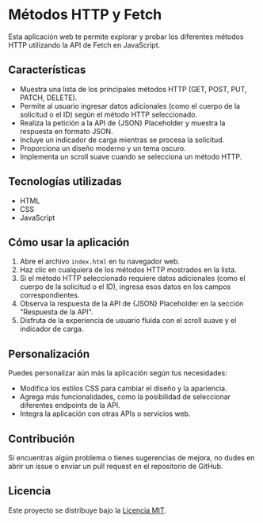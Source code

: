 # Métodos HTTP y Fetch

Esta aplicación web te permite explorar y probar los diferentes métodos HTTP utilizando la API de Fetch en JavaScript.

## Características

- Muestra una lista de los principales métodos HTTP (GET, POST, PUT, PATCH, DELETE).
- Permite al usuario ingresar datos adicionales (como el cuerpo de la solicitud o el ID) según el método HTTP seleccionado.
- Realiza la petición a la API de {JSON} Placeholder y muestra la respuesta en formato JSON.
- Incluye un indicador de carga mientras se procesa la solicitud.
- Proporciona un diseño moderno y un tema oscuro.
- Implementa un scroll suave cuando se selecciona un método HTTP.

## Tecnologías utilizadas

- HTML
- CSS
- JavaScript

## Cómo usar la aplicación

1. Abre el archivo `index.html` en tu navegador web.
2. Haz clic en cualquiera de los métodos HTTP mostrados en la lista.
3. Si el método HTTP seleccionado requiere datos adicionales (como el cuerpo de la solicitud o el ID), ingresa esos datos en los campos correspondientes.
4. Observa la respuesta de la API de {JSON} Placeholder en la sección "Respuesta de la API".
5. Disfruta de la experiencia de usuario fluida con el scroll suave y el indicador de carga.

## Personalización

Puedes personalizar aún más la aplicación según tus necesidades:

- Modifica los estilos CSS para cambiar el diseño y la apariencia.
- Agrega más funcionalidades, como la posibilidad de seleccionar diferentes endpoints de la API.
- Integra la aplicación con otras APIs o servicios web.

## Contribución

Si encuentras algún problema o tienes sugerencias de mejora, no dudes en abrir un issue o enviar un pull request en el repositorio de GitHub.

## Licencia

Este proyecto se distribuye bajo la [Licencia MIT](LICENSE).
